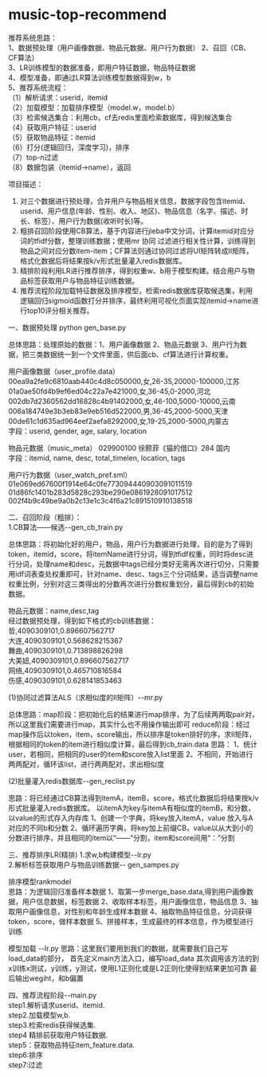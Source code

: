 # music-top-recommend 
推荐系统思路：  
1、数据预处理（用户画像数据、物品元数据、用户行为数据） 
2、召回（CB、CF算法）  
3、LR训练模型的数据准备，即用户特征数据，物品特征数据  
4、模型准备，即通过LR算法训练模型数据得到w，b   
5、推荐系统流程：  
（1）解析请求：userid，itemid  
（2）加载模型：加载排序模型（model.w，model.b）  
（3）检索候选集合：利用cb，cf去redis里面检索数据库，得到候选集合  
（4）获取用户特征：userid  
（5）获取物品特征：itemid  
（6）打分(逻辑回归，深度学习)，排序  
（7）top-n过滤  
（8）数据包装（itemid->name），返回  

项目描述：
1.	对三个数据进行预处理，合并用户与物品相关信息，数据字段包含itemid、userid、用户信息(年龄、性别、收入、地区)、物品信息（名字、描述、时长、标签）、用户行为数据(收听时长)等。
2.	粗排召回阶段使用CB算法，基于内容进行jieba中文分词，计算itemid对应分词的tfidf分数，整理训练数据；使用mr 协同
过滤进行相关性计算，训练得到物品之间对应分数item-item；CF算法则通过协同过滤将UI矩阵转成II矩阵，格式化数据后将结果按k/v形式批量灌入redis数据库。
3.	精排阶段利用LR进行推荐排序，得到权重w、b用于模型构建。结合用户与物品标签获取用户与物品特征训练数据。
4.	推荐流程阶段加载特征数据及排序模型，检索redis数据库获取候选集，利用逻辑回归sigmoid函数打分并排序，最终利用可视化页面实现itemid->name进行top10评分相关推荐。

一、数据预处理  python gen_base.py

总体思路：处理原始的数据：1、用户画像数据 2、物品元数据 3、用户行为数据，把三类数据统一到一个文件里面，供后面cb、cf算法进行计算权重。
 
用户画像数据（user_profile.data）  
00ea9a2fe9c6810aab440c4d8c050000,女,26-35,20000-100000,江苏  
01a0ae50fd4b9ef6ed04c22a7e421000,女,36-45,0-2000,河北  
002db7d2360562dd16828c4b91402000,女,46-100,5000-10000,云南  
006a184749e3b3eb83e9eb516d522000,男,36-45,2000-5000,天津  
00de61c1d635ad964eef2aefa8292000,女,19-25,2000-5000,内蒙古  
字段：userid, gender, age, salary, location  

物品元数据（music_meta） 
029900100  徐颢菲《猫的借口》284 国内  
字段：itemid, name, desc, total_timelen, location, tags  

用户行为数据（user_watch_pref.sml）  
01e069ed67600f1914e64c0fe773094440903091011519  
01d86fc1401b283d5828c293be290e0861928091017512  
002f4b9c49be9a0b2c13e1c3c4f6a21c891510910138518  


二、召回阶段（粗排）：  
1.CB算法——候选--gen_cb_train.py  

总体思路：将初始化好的用户，物品，用户行为数据进行处理，目的是为了得到token，itemid，score，将itemName进行分词，得到tfidf权重，同时将desc进行分词，处理name和desc，元数据中tags已经分类好无需再次进行切分，只需要用idf词表查处权重即可，针对name、desc、tags三个分词结果，适当调整name权重比例，分别对这三类得出的分数再次进行分数权重划分，最后得到cb的初始数据。

物品元数据：name,desc,tag  
经过数据预处理，得到如下格式的cb训练数据：  
哲,4090309101,0.896607562717  
大连,4090309101,0.568628215367  
舞曲,4090309101,0.713898826298  
大美妞,4090309101,0.896607562717  
网络,4090309101,0.465710816584  
伤感,4090309101,0.628141853463  

(1)协同过滤算法ALS（求相似度的II矩阵）--mr.py  

总体思路：map阶段：把初始化后的结果进行map排序，为了后续两两取pair对，所以这里我们需要进行map，其实什么也不用操作输出即可
         reduce阶段：经过map操作后以token，item，score输出，所以排序是token排好的序，求II矩阵，根据相同的token的item进行相似度计算，最后得到cb_train.data
    思路：
        1、统计user，若相同，把相同的user的item和score放入list里面
        2、不相同，开始进行两两配对，循环该list，进行两两配对，求出相似度

(2)批量灌入redis数据库--gen_reclist.py  

思路：将已经通过CB算法得到itemA，itemB，score，格式化数据后将结果按k/v形式批量灌入redis数据库。
    以itemA为key与itemA有相似度的itemB，和分数，以value的形式存入内存库
        1、创建一个字典，将key放入itemA，value 放入与A对应的不同b和分数
        2、循环遍历字典，将key加上前缀CB，value以从大到小的分数进行排序，并且相同的item以“——”分割，item和score间用“：”分割



三、推荐排序LR(精排)
1.求w,b构建模型--lr.py  
2.解析标签获取用户与物品训练数据-- gen_sampes.py  

排序模型rankmodel  
思路：为逻辑回归准备样本数据
      1、取第一步merge_base.data,得到用户画像数据，用户信息数据，标签数据
      2、收取样本标签，用户画像信息，物品信息
      3、抽取用户画像信息，对性别和年龄生成样本数据
      4、抽取物品特征信息，分词获得token，score，做样本数据
      5、拼接样本，生成最终的样本信息，作为模型进行训练

模型加载 --lr.py
思路：这里我们要用到我们的数据，就需要我们自己写load_data的部分，
      首先定义main方法入口，编写load_data
      其次调用该方法的到x训练x测试，y训练，y测试，使用L1正则化或是L2正则化使得到结果更加可靠
      最后输出wegiht，和b偏置


四、推荐流程阶段--main.py  
step1.解析请求userid、itemid.  
step2.加载模型w,b.  
step3.检索redis获得候选集.   
step4 精排前获取用户特征数据.  
step5：获取物品特征item_feature.data.  
step6:排序  
step7:过滤  
